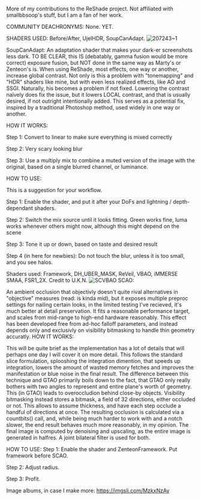 More of my contributions to the ReShade project.
Not affiliated with smallbbsoop's stuff, but I am a fan of her work.

COMMUNITY DEACHRONYMS:
  None. YET.

SHADERS USED: Before/After, UjelHDR, SoupCanAdapt.
![207243~1](https://github.com/user-attachments/assets/4b7e4d0c-ed71-4361-8710-e2261a91a5ca)


SoupCanAdapt:
An adaptation shader that makes your dark-er screenshots less dark. TO BE CLEAR, this IS (debatably, gamma fusion would be more correct) exposure fusion, but NOT done in the same way as Marty's or Zenteon's is.
When using ReShade, most effects, one way or another, increase global contrast. Not only is this a problem with "tonemapping" and "HDR" shaders like mine, but with even less realized effects, like AO and SSGI. Naturally, his becomes a problem if not fixed. Lowering the contrast naïvely does fix the issue, but it lowers LOCAL contrast, and that is usually desired, if not outright intentionally added.
This serves as a potential fix, inspired by a traditional Photoshop method, used widely in one way or another.

HOW IT WORKS:

  Step 1: Convert to linear to make sure everything is mixed correctly
  
  Step 2: Very scary looking blur
  
  Step 3: Use a multiply mix to combine a muted version of the image with the original, based on a single blurred channel, or luminance.



HOW TO USE:

  This is a suggestion for your workflow.
  
  Step 1: Enable the shader, and put it after your DoFs and lightning / depth-dependant shaders.
  
  Step 2: Switch the mix source until it looks fitting. Green works fine, luma works whenever others might now, although this might depend on the scene
  
  Step 3: Tone it up or down, based on taste and desired result
  
  Step 4 (in here for newbies): Do not touch the blur, unless it is too small, and you see halos.

Shaders used: Framework, DH_UBER_MASK, ReVeil, VBAO, iMMERSE SMAA, FSR1_2X. Credit to U.K.N.
![SCVBAO](https://github.com/user-attachments/assets/e66ae8bc-3aa5-482b-81f2-5ba77432b9e3)
SCAO:

An ambient occlusion that objectivly doesn't quite rival alternatives in "objective" measures (read: is kinda mid), but it exposes multiple preproc settings for nailing certain looks, in the limited testing I've recieved, it's much better at detail preservation. It fits a reasonable performance target, and scales from mid-range to high-end hardware reasonably. This effect has been developed free from ad-hoc falloff parameters, and instead depends only and exclusivly on visibility bitmasking to handle thin geometry accuratly. 
HOW IT WORKS:

This will be quite brief as the implementation has a lot of details that will perhaps one day I will cover it on more detail.
This follows the standard slice formulation, splooshing the integration dimention, that speeds up integration, lowers the amount of wasted memory fetches and improves the manifestation or blue noise in the final result. The difference between this technique and GTAO primarily boils down to the fact, that GTAO only really bothers with two angles to represent and entire plane's worth of geometry. This (in GTAO) leads to overoccludion behind close-by objects. Visibility bitmasking instead stores a bitmask, a field of 32 directions, either occluded or not. This allows to assume thickness, and have each step occlude a handful of directions at once. The resulting occlusion is calculated via a countbits() call, and, while being much harder to work with and a notch slower, the end result behaves much more reasonably, in my opinion.
The final image is computed by denoising and upscaling, as the entire image is generated in halfres. A joint bilateral filter is used for both. 

HOW TO USE:
  Step 1: Enable the shader and ZenteonFramework. Put framework before SCAO.
  
  Step 2: Adjust radius.
  
  Step 3: Profit.



Image albums, in case I make more:
https://imgsli.com/MzkxNzAy
